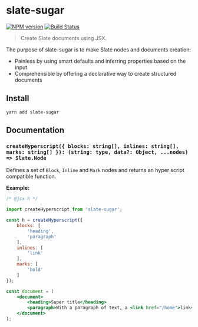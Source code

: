 # slate-sugar

[![NPM version](https://badge.fury.io/js/slate-sugar.svg)](http://badge.fury.io/js/slate-sugar)
[![Build Status](https://travis-ci.org/GitbookIO/slate-sugar.png?branch=master)](https://travis-ci.org/GitbookIO/slate-sugar)

> Create Slate documents using JSX.

The purpose of slate-sugar is to make Slate nodes and documents creation:

* Painless by using smart defaults and inferring properties based on the input
* Comprehensible by offering a declarative way to create structured documents

## Install

```
yarn add slate-sugar
```

## Documentation

### `createHyperscript({ blocks: string[], inlines: string[], marks: string[] }): (string: type, data?: Object, ...nodes) => Slate.Node`

Defines a set of `Block`, `Inline` and `Mark` nodes and returns an hyper script compatible function.

**Example:**

```jsx harmony
/* @jsx h */

import createHyperscript from 'slate-sugar';

const h = createHyperscript({
    blocks: [
        'heading',
        'paragraph'
    ],
    inlines: [
        'link'
    ],
    marks: [
        'bold'
    ]
});

const document = (
    <document>
        <heading>Super title</heading>
        <paragraph>With a paragraph of text, a <link href="/home">link</link> and some <bold>bold content</bold>.</paragraph>
    </document>
);
```
